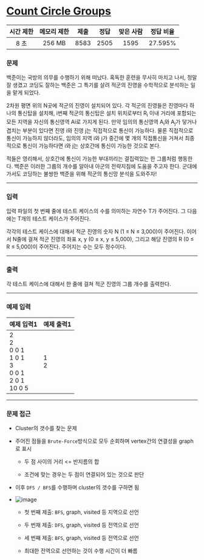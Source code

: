 # [Count Circle Groups](https://www.acmicpc.net/problem/10216)

<div align = center>

| 시간 제한 | 메모리 제한 | 제출  | 정답  | 맞은 사람 | 정답 비율 |
| :-------: | :---------: | :---: | :---: | :-------: | :-------: |
|   8 초    |   256 MB    | 8583  | 2505  |   1595    |  27.595%  |

</div>

### 문제

백준이는 국방의 의무를 수행하기 위해 떠났다. 혹독한 훈련을 무사히 마치고 나서, 정말 잘 생겼고 코딩도 잘하는 백준은 그 특기를 살려 적군의 진영을 수학적으로 분석하는 일을 맡게 되었다.

2차원 평면 위의 N곳에 적군의 진영이 설치되어 있다. 각 적군의 진영들은 진영마다 하나의 통신탑을 설치해, i번째 적군의 통신탑은 설치 위치로부터 R<sub>i</sub> 이내 거리에 포함되는 모든 지역을 자신의 통신영역 Ai로 가지게 된다. 만약 임의의 통신영역 A<sub>i</sub>와 A<sub>j</sub>가 닿거나 겹치는 부분이 있다면 진영 i와 진영 j는 직접적으로 통신이 가능하다. 물론 직접적으로 통신이 가능하지 않더라도, 임의의 지역 i와 j가 중간에 몇 개의 직접통신을 거쳐서 최종적으로 통신이 가능하다면 i와 j는 상호간에 통신이 가능한 것으로 본다.

적들은 영리해서, 상호간에 통신이 가능한 부대끼리는 결집력있는 한 그룹처럼 행동한다. 백준은 이러한 그룹의 개수를 알아내 아군의 전략지침에 도움을 주고자 한다. 군대에 가서도 코딩하는 불쌍한 백준을 위해 적군의 통신망 분석을 도와주자!

---

### 입력

입력 파일의 첫 번째 줄에 테스트 케이스의 수를 의미하는 자연수 T가 주어진다. 그 다음에는 T개의 테스트 케이스가 주어진다.

각각의 테스트 케이스에 대해서 적군 진영의 숫자 N (1 ≤ N ≤ 3,000)이 주어진다. 이어서 N줄에 걸쳐 적군 진영의 좌표 x, y (0 ≤ x, y ≤ 5,000), 그리고 해당 진영의 R (0 ≤ R ≤ 5,000)이 주어진다. 주어지는 수는 모두 정수이다.

---

### 출력

각 테스트 케이스에 대해서 한 줄에 걸쳐 적군 진영의 그룹 개수를 출력한다.

---

### 예제 입력

| 예제 입력1                                                       | 예제 출력1 |
| :--------------------------------------------------------------- | :--------- |
| 2<br/>2<br/>0 0 1<br/>1 0 1<br/>3<br/>0 0 1<br/>2 0 1<br/>10 0 5 | 1<br/>2    |

---

### 문제 접근

  - Cluster의 갯수를 찾는 문제

  - 주어진 점들을 `Brute-Force`방식으로 모두 순회하며 vertex간의 연결성을 graph로 표시

    - 두 점 사이의 거리 <= 반지름의 합

    - 조건에 맞는 경우는 두 점이 연결되어 있는 것으로 판단

  - 이후 `DFS / BFS`를 수행하며 cluster의 갯수를 구하면 됨

  - ![image](https://user-images.githubusercontent.com/24904962/132125148-11cdd5a7-b269-4654-a51c-8008f3665eb1.png)

    - 첫 번째 제출: `BFS`, graph, visited 등 지역으로 선언

    - 두 번재 제출: `DFS`, graph, visited 등 전역으로 선언

    - 세 번째 제출: `BFS`, graph, visited 등 전역으로 선언

    - 최대한 전역으로 선언하는 것이 수행 시간이 더 빠름